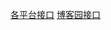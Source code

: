 [各平台接口](https://www.cnblogs.com/fayin/p/6306136.html)
[博客园接口](http://wcf.open.cnblogs.com/blog/help)